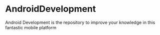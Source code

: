 # AndroidDevelopment
Android Development is the repository to improve your knowledge in this fantastic mobile platform
